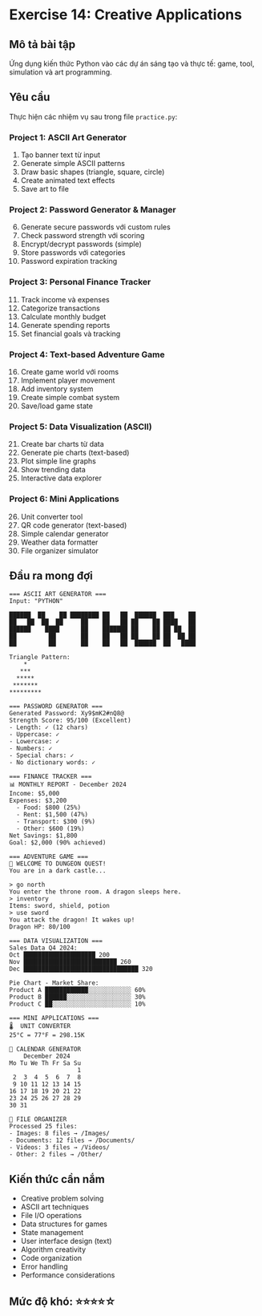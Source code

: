 # Exercise 14: Creative Applications

## Mô tả bài tập

Ứng dụng kiến thức Python vào các dự án sáng tạo và thực tế: game, tool, simulation và art programming.

## Yêu cầu

Thực hiện các nhiệm vụ sau trong file `practice.py`:

### Project 1: ASCII Art Generator

1. Tạo banner text từ input
2. Generate simple ASCII patterns
3. Draw basic shapes (triangle, square, circle)
4. Create animated text effects
5. Save art to file

### Project 2: Password Generator & Manager

6. Generate secure passwords với custom rules
7. Check password strength với scoring
8. Encrypt/decrypt passwords (simple)
9. Store passwords với categories
10. Password expiration tracking

### Project 3: Personal Finance Tracker

11. Track income và expenses
12. Categorize transactions
13. Calculate monthly budget
14. Generate spending reports
15. Set financial goals và tracking

### Project 4: Text-based Adventure Game

16. Create game world với rooms
17. Implement player movement
18. Add inventory system
19. Create simple combat system
20. Save/load game state

### Project 5: Data Visualization (ASCII)

21. Create bar charts từ data
22. Generate pie charts (text-based)
23. Plot simple line graphs
24. Show trending data
25. Interactive data explorer

### Project 6: Mini Applications

26. Unit converter tool
27. QR code generator (text-based)
28. Simple calendar generator
29. Weather data formatter
30. File organizer simulator

## Đầu ra mong đợi

```
=== ASCII ART GENERATOR ===
Input: "PYTHON"

██████  ██    ██ ████████ ██   ██  ██████  ███    ██
██   ██  ██  ██     ██    ██   ██ ██    ██ ████   ██
██████    ████      ██    ███████ ██    ██ ██ ██  ██
██         ██       ██    ██   ██ ██    ██ ██  ██ ██
██         ██       ██    ██   ██  ██████  ██   ████

Triangle Pattern:
    *
   ***
  *****
 *******
*********

=== PASSWORD GENERATOR ===
Generated Password: Xy9$mK2#nQ8@
Strength Score: 95/100 (Excellent)
- Length: ✓ (12 chars)
- Uppercase: ✓
- Lowercase: ✓
- Numbers: ✓
- Special chars: ✓
- No dictionary words: ✓

=== FINANCE TRACKER ===
📊 MONTHLY REPORT - December 2024
Income: $5,000
Expenses: $3,200
  - Food: $800 (25%)
  - Rent: $1,500 (47%)
  - Transport: $300 (9%)
  - Other: $600 (19%)
Net Savings: $1,800
Goal: $2,000 (90% achieved)

=== ADVENTURE GAME ===
🏰 WELCOME TO DUNGEON QUEST!
You are in a dark castle...

> go north
You enter the throne room. A dragon sleeps here.
> inventory
Items: sword, shield, potion
> use sword
You attack the dragon! It wakes up!
Dragon HP: 80/100

=== DATA VISUALIZATION ===
Sales Data Q4 2024:
Oct ████████████████████ 200
Nov ██████████████████████████ 260
Dec ████████████████████████████████ 320

Pie Chart - Market Share:
Product A ████████████░░░░░░░░░░░░ 60%
Product B ██████░░░░░░░░░░░░░░░░░░ 30%
Product C ██░░░░░░░░░░░░░░░░░░░░░░ 10%

=== MINI APPLICATIONS ===
🌡️  UNIT CONVERTER
25°C = 77°F = 298.15K

📅 CALENDAR GENERATOR
    December 2024
Mo Tu We Th Fr Sa Su
                   1
 2  3  4  5  6  7  8
 9 10 11 12 13 14 15
16 17 18 19 20 21 22
23 24 25 26 27 28 29
30 31

📁 FILE ORGANIZER
Processed 25 files:
- Images: 8 files → /Images/
- Documents: 12 files → /Documents/
- Videos: 3 files → /Videos/
- Other: 2 files → /Other/
```

## Kiến thức cần nắm

- Creative problem solving
- ASCII art techniques
- File I/O operations
- Data structures for games
- State management
- User interface design (text)
- Algorithm creativity
- Code organization
- Error handling
- Performance considerations

## Mức độ khó: ⭐⭐⭐⭐☆
